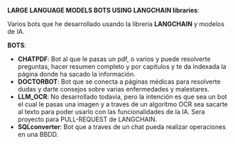 
**LARGE LANGUAGE MODELS BOTS USING LANGCHAIN libraries**:

Varios bots que he desarrollado usando la libreria **LANGCHAIN** y modelos de IA.

**BOTS**:
- **CHATPDF**: Bot al que le pasas un pdf, o varios y puede resolverte preguntas, hacer resumen completo y por capitulos y te da indexada la página donde ha sacado la información.
- **DOCTORBOT**: Bot que se conecta a páginas médicas para resolverte dudas y darte consejos sobre varias enfermedades y malestares.
- **LLM_OCR**: No desarrollado todavia, pero la intención es que sea un bot el cual le pasas una imagen y a traves de un algoritmo OCR sea sacarte al texto para poder usarlo con las funcionalidades de la IA. Sera proyecto para PULL-REQUEST de LANGCHAIN.
- **SQLconverter**: Bot que a traves de un chat pueda realizar operaciones en una BBDD.



